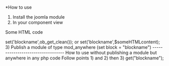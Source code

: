 *How to use

1) Install the joomla module
2) In your component view

<?php
include_once(JPATH_ROOT.'/modules/mod_anywhere/helper.php');
ob_start();
?>
Some HTML code
<?php
Anywhere::getInstance()->set('blockname',ob_get_clean());

or

<?php
include_once(JPATH_ROOT.'/modules/mod_anywhere/helper.php');
Anywhere::getInstance()->set('blockname',$someHTMLcontent);

3) Publish a module of type mod_anywhere (set block = "blockname")

----------------------------------
How to use without publishing a module but anywhere in any php code

Follow points 1) and 2)

then 3)

<?php
include_once(JPATH_ROOT.'/modules/mod_anywhere/helper.php');
 echo Anywhere::getInstance()->get("blockname");



